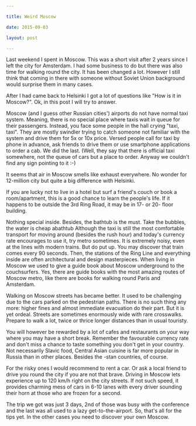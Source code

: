 ```yaml
---

title: Weird Moscow

date: 2015-09-03

layout: post

---
```

Last weekend I spent in Moscow. This was a short visit after 2 years since I left the city for Amsterdam. I had some
business to do but there was also time for walking round the city. It has been changed a lot. However I still think that
coming in there with someone without Soviet Union background would surprise them in many cases.

After I had came back to Helsinki I got a lot of questions like "How is it in Moscow?". Ok, in this post I will try to
answer.

<excerpt/>

Moscow (and I guess other Russian cities') airports do not have normal taxi system. Meaning, there is no special place
where taxis wait in queue for their passengers. Instead, you face some people in the hall crying "taxi, taxi". They are
mostly swindler trying to catch someone not familiar with the system and drive them for 5x or 10x price. Versed people
call for taxi by phone in advance, ask friends to drive them or use smartphone applications to order a cab. We did the
last. (Well, they say that there is official taxi somewhere, not the queue of cars but a place to order. Anyway we
couldn't find any sign pointing to it :-)

It seems that air in Moscow smells like exhaust everywhere. No wonder for 12-million city but quite a big difference
with Helsinki.

If you are lucky not to live in a hotel but surf a friend's couch or book a room/apartment, this is a good chance to
learn the people's life. If it happens to be outside the 3rd Ring Road, it may be in 17- or 20- floor building.

Nothing special inside. Besides, the bathtub is the must. Take the bubbles, the water is cheap abathtub
Although the taxi is still the most comfortable transport for moving around (besides the rush hour) and today's currency
rate encourages to use it, try metro sometimes. It is extremely noisy, even at the lines with modern trains. But do put
up. You may discover that train comes every 90 seconds. Then, the stations of the Ring Line and everything inside are
often architectural and design masterpieces. When living in Moscow we used to give a guide book about Moscow underground
to the couchsurfers. Yes, there are guide books with the most amazing routes of Moscow metro, like there are books for
walking round Paris and Amsterdam.

Walking on Moscow streets has became better. It used to be challenging due to the cars parked on the pedestrian paths.
There is no such thing any more: higher fines and almost immediate evacuation do their part. But it is yet ordeal.
Streets are sometimes enormously wide with rare crosswalks. Prepare to walk a lot, twice or thrice longer distances
than in usual touristy.

You will however be rewarded by a lot of cafes and restaurants on your way where you may have a short break. Remember
the favourable currency rate and don't miss a chance to taste something you don't get in your country. Not necessarily
Slavic food, Central Asian cuisine is far more popular in Russia than in other places. Besides the -stan countries, of
course.

For the risky ones I would recommend to rent a car. Or ask a local friend to drive you round the city if you are not
that brave. Driving in Moscow lets experience up to 120 km/h right on the city streets. If not such speed, it provides
charming mess of cars in 6-10 lanes with every driver sounding their horn at those who are frozen for a second.

The trip we got was just 3 days, 2nd of those was busy with the conference and the last was all used to a lazy
get-to-the-airport. So, that's all for the tips yet. In the other cases you need to discover your own Moscow.
